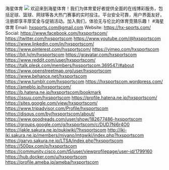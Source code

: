 海星体育
![](https://s3-ap-northeast-1.amazonaws.com/g0v-hackmd-images/uploads/upload_562d95ca67a8d45f48241c4db239e522.jpg)
欢迎来到海星体育！我们为体育爱好者提供全面的在线博彩服务，包括足球、篮球、网球等各大热门赛事的实时投注。平台安全可靠，用户界面友好，注册即享丰厚奖金与促销活动。加入我们，体验无与伦比的体育竞猜乐趣！
#海星体育
Email: hxsports.com@gmail.com
Website: https://hx-sports.com/
Social:
https://www.facebook.com/hxsportscom/
https://twitter.com/hxsportscom
https://www.youtube.com/@hxsportscom
https://www.linkedin.com/in/hxsportscom/
https://www.pinterest.com/hxsportscom/
https://vimeo.com/hxsportscom
https://bit.ly/m/hxsportscom
https://gravatar.com/hxsportscom
https://www.reddit.com/user/hxsportscom/
https://talk.plesk.com/members/hxsportscom.369547/#about
https://www.openstreetmap.org/user/hxsportscom
https://www.behance.net/hxsportscom
https://www.tumblr.com/hxsportscom
https://hxsportscom.wordpress.com/
https://ameblo.jp/hxsportscom/
https://b.hatena.ne.jp/hxsportscom/bookmark
https://issuu.com/hxsportscom
https://profile.hatena.ne.jp/hxsportscom/
https://sites.google.com/view/hxsportscom/
https://www.tripadvisor.com/Profile/hxsportscom
https://disqus.com/by/hxsportscom/about/
https://www.goodreads.com/user/show/182677486-hxsportscom
https://groups.google.com/g/hxsportscom/c/DUD7Ni6r4O0
https://jakle.sakura.ne.jp/pukiwiki/?hxsportscom
http://iki-iki.sakura.ne.jp/members/miyano/mtgwiki/index.php?hxsportscom
https://garyo.sakura.ne.jp/LTSA/index.php?hxsportscom
https://500px.com/p/hxsportscom
https://community.cisco.com/t5/user/viewprofilepage/user-id/1799160
https://hub.docker.com/u/hxsportscom
https://profile.ameba.jp/ameba/hxsportscom